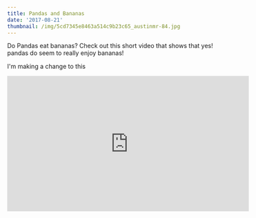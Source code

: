 ```yaml
---
title: Pandas and Bananas
date: '2017-08-21'
thumbnail: /img/5cd7345e8463a514c9b23c65_austinmr-84.jpg
---
```

Do Pandas eat bananas? Check out this short video that shows that yes! pandas do seem to really enjoy bananas!

I'm making a change to this

<iframe width="560" height="315" src="https://www.youtube.com/embed/4SZl1r2O_bY" frameborder="0" allowfullscreen></iframe>
